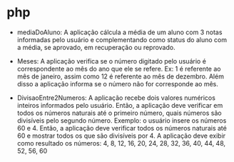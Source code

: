 # php

- mediaDoAluno: A aplicação cálcula a média de um aluno com 3 notas informadas pelo usuário e complementando como status do aluno com a média, se aprovado, em recuperação ou reprovado.

- Meses: A aplicação verifica se o número digitado pelo usuário é correspondente ao mês do ano que ele se refere. Ex: 1 é referente ao mês de janeiro, assim como 12 é referente ao mês de dezembro. Além disso a aplicação informa se o número não for corresponde ao mês.

- DivisaoEntre2Numeros: A aplicação recebe dois valores numéricos inteiros informados pelo usuário. Então, a
aplicação deve verificar em todos os números naturais até o primeiro número, quais números são divisíveis
pelo segundo número. Exemplo: o usuário insere os números 60 e 4. Então, a aplicação deve verificar todos
os números naturais até 60 e mostrar todos os que são divisíveis por 4. A aplicação deve exibir como
resultado os números: 4, 8, 12, 16, 20, 24, 28, 32, 36, 40, 44, 48, 52, 56, 60
